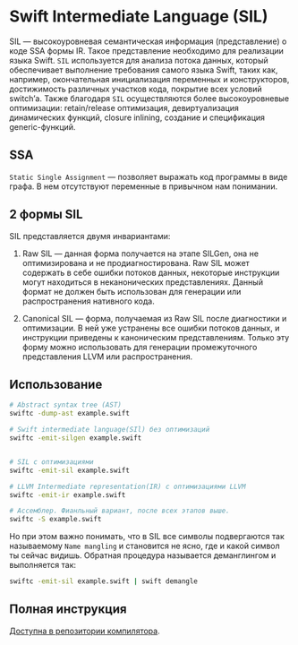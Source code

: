 # Swift Intermediate Language (SIL)

SIL — высокоуровневая семантическая информация (представление) о коде SSA формы IR. Такое представление необходимо для реализации языка Swift. `SIL` используется для анализа потока данных, который обеспечивает выполнение требования самого языка Swift, таких как, например, окончательная инициализация переменных и конструкторов, достижимость различных участков кода, покрытие всех условий switch’а.
Также благодаря `SIL` осуществляются более высокоуровневые оптимизации: retain/release оптимизация, девиртуализация динамических функций, closure inlining, создание и спецификация generic-функций.

## SSA

`Static Single Assignment` — позволяет выражать код программы в виде графа. В нем отсутствуют переменные в привычном нам понимании.

## 2 формы SIL

SIL представляется двумя инвариантами:

1. Raw SIL — данная форма получается на этапе SILGen, она не оптимизирована и не продиагностирована. Raw SIL может содержать в себе ошибки потоков данных, некоторые инструкции могут находиться в неканонических представлениях. Данный формат не должен быть использован для генерации или распространения нативного кода.

2. Canonical SIL — форма, получаемая из Raw SIL после диагностики и оптимизации. В ней уже устранены все ошибки потоков данных, и инструкции приведены к каноническим представлениям. Только эту форму можно использовать для генерации промежуточного представления LLVM или распространения.

## Использование

```bash
# Abstract syntax tree (AST)
swiftc -dump-ast example.swift

# Swift intermediate language(SIl) без оптимизаций
swiftc -emit-silgen example.swift


# SIL с оптимизациями
swiftc -emit-sil example.swift

# LLVM Intermediate representation(IR) с оптимизациями LLVM
swiftc -emit-ir example.swift

# Ассемблер. Фианльный вариант, после всех этапов выше.
swiftc -S example.swift
```

Но при этом важно понимать, что в SIL все символы подвергаются так называемому `Name mangling` и становится не ясно, где и какой символ ты сейчас видишь. Обратная процедура называется деманглингом и выполняется так:

```bash
swiftc -emit-sil example.swift | swift demangle
```

## Полная инструкция

[Доступна в репозитории компилятора](https://github.com/apple/swift/blob/main/docs/SIL.rst).